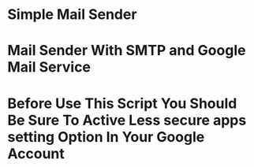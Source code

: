 # Simple Mail Sender
# Mail Sender With SMTP and Google Mail Service
# Before Use This Script You Should Be Sure To Active Less secure apps setting Option In Your Google Account
